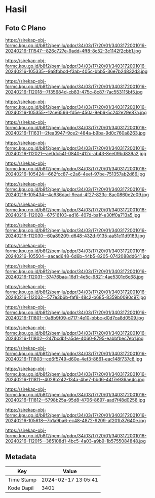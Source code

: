 # Hasil

## Foto C Plano

https://sirekap-obj-formc.kpu.go.id/b8f2/pemilu/pdpr/34/03/17/20/01/3403172001016-20240216-111547--826c727e-9add-4ff8-8c52-3c1142f2cbb1.jpg

https://sirekap-obj-formc.kpu.go.id/b8f2/pemilu/pdpr/34/03/17/20/01/3403172001016-20240216-105335--9a8fbbcd-f3ab-405c-bbb5-36e7b24832d3.jpg

https://sirekap-obj-formc.kpu.go.id/b8f2/pemilu/pdpr/34/03/17/20/01/3403172001016-20240216-112018--7f35684d-cb83-475c-8c87-7ac553115bf5.jpg

https://sirekap-obj-formc.kpu.go.id/b8f2/pemilu/pdpr/34/03/17/20/01/3403172001016-20240216-105355--12ce6566-fd5e-450a-9eb6-5c242e29e87a.jpg

https://sirekap-obj-formc.kpu.go.id/b8f2/pemilu/pdpr/34/03/17/20/01/3403172001016-20240216-111631--2fea3947-9ce2-484a-b9ba-9d0c760a8263.jpg

https://sirekap-obj-formc.kpu.go.id/b8f2/pemilu/pdpr/34/03/17/20/01/3403172001016-20240216-112021--ae0dc54f-0840-412c-ab43-8ee09bd839a2.jpg

https://sirekap-obj-formc.kpu.go.id/b8f2/pemilu/pdpr/34/03/17/20/01/3403172001016-20240216-105424--662fcc87-c2a6-4eef-97be-751357ab2d66.jpg

https://sirekap-obj-formc.kpu.go.id/b8f2/pemilu/pdpr/34/03/17/20/01/3403172001016-20240216-105434--4c936dad-9ead-4f27-823c-8ac0860e2e09.jpg

https://sirekap-obj-formc.kpu.go.id/b8f2/pemilu/pdpr/34/03/17/20/01/3403172001016-20240216-112028--67516103-ed16-407d-ba1f-e30ff0a713a5.jpg

https://sirekap-obj-formc.kpu.go.id/b8f2/pemilu/pdpr/34/03/17/20/01/3403172001016-20240216-112030--60a89209-d648-432d-9135-aa51c11d9189.jpg

https://sirekap-obj-formc.kpu.go.id/b8f2/pemilu/pdpr/34/03/17/20/01/3403172001016-20240216-105504--aacad648-6d6b-44b5-8205-0742088dd641.jpg

https://sirekap-obj-formc.kpu.go.id/b8f2/pemilu/pdpr/34/03/17/20/01/3403172001016-20240216-112031--37476baa-16d1-4e5c-9821-4ae5301c6c68.jpg

https://sirekap-obj-formc.kpu.go.id/b8f2/pemilu/pdpr/34/03/17/20/01/3403172001016-20240216-112032--577e3b6b-faf8-48c2-b685-8359b0090c97.jpg

https://sirekap-obj-formc.kpu.go.id/b8f2/pemilu/pdpr/34/03/17/20/01/3403172001016-20240216-111801--0a8b9f09-d717-4e10-bbbc-d0d7ca8d0509.jpg

https://sirekap-obj-formc.kpu.go.id/b8f2/pemilu/pdpr/34/03/17/20/01/3403172001016-20240216-111802--247bcdbf-a5de-4060-8795-eabbfbec7eb1.jpg

https://sirekap-obj-formc.kpu.go.id/b8f2/pemilu/pdpr/34/03/17/20/01/3403172001016-20240216-111803--cd6f5749-d60e-4ef3-8661-eac148f737c8.jpg

https://sirekap-obj-formc.kpu.go.id/b8f2/pemilu/pdpr/34/03/17/20/01/3403172001016-20240216-111811--4028b242-134a-4be7-bbd6-44f7e936ae4c.jpg

https://sirekap-obj-formc.kpu.go.id/b8f2/pemilu/pdpr/34/03/17/20/01/3403172001016-20240216-111812--5798b25a-95d8-4706-8697-aad7f48d0258.jpg

https://sirekap-obj-formc.kpu.go.id/b8f2/pemilu/pdpr/34/03/17/20/01/3403172001016-20240216-105618--7b1a9ba6-ec48-4872-9209-af201b37640e.jpg

https://sirekap-obj-formc.kpu.go.id/b8f2/pemilu/pdpr/34/03/17/20/01/3403172001016-20240216-112015--365108d1-4bc5-4a03-a9b9-1b5755084848.jpg


## Metadata

| Key        | Value               |
| ---------- | ------------------- |
| Time Stamp | 2024-02-17 13:05:41 |
| Kode Dapil | 3401                |




